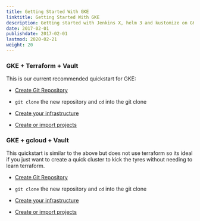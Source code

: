 ```yaml
---
title: Getting Started With GKE
linktitle: Getting Started With GKE
description: Getting started with Jenkins X, helm 3 and kustomize on GKE
date: 2017-02-01
publishdate: 2017-02-01
lastmod: 2020-02-21
weight: 20
---
```


### GKE + Terraform + Vault
This is our current recommended quickstart for GKE:

*  <a href="https://github.com/jx3-gitops-repositories/jx3-gke-terraform-vault/generate" target="github" class="btn bg-primary text-light">Create Git Repository</a> 

* `git clone` the new repository and `cd`  into the git clone

*  <a href="https://github.com/jx3-gitops-repositories/jx3-gke-terraform-vault/blob/master/bin/README.md" 
    target="github" class="btn bg-primary text-light" 
    title="use your new git repository to create your cloud infrastructure and install Jenkins X">
    Create your infrastructure
  </a> 

*  <a href="/docs/v3/create-project/" class="btn bg-primary text-light">Create or import projects</a> 


### GKE + gcloud + Vault 
This quickstart is similar to the above but does not use terraform so its ideal if you just want to create a quick cluster to kick the tyres without needing to learn terraform.

*  <a href="https://github.com/jx3-gitops-repositories/jx3-gke-gcloud-vault/generate" target="github" class="btn bg-primary text-light">Create Git Repository</a> 

* `git clone` the new repository and `cd`  into the git clone

*  <a href="https://github.com/jx3-gitops-repositories/jx3-gke-gcloud-vault/blob/master/bin/README.md" 
    target="github" class="btn bg-primary text-light" 
    title="use your new git repository to create your cloud infrastructure and install Jenkins X">
    Create your infrastructure
  </a> 

*  <a href="/docs/v3/create-project/" class="btn bg-primary text-light">Create or import projects</a>
